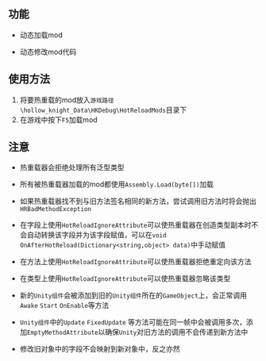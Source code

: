 

## 功能

- 动态加载mod

- 动态修改mod代码

## 使用方法

1. 将要热重载的mod放入`游戏路径\hollow_knight_Data\HKDebug\HotReloadMods`目录下
2. 在游戏中按下`F5`加载mod

## 注意

- 热重载器会拒绝处理所有泛型类型

- 所有被热重载器加载的mod都使用`Assembly.Load(byte[])`加载

- 如果热重载器找不到与旧方法签名相同的新方法，尝试调用旧方法时将会抛出`HRBadMethodException`

- 在字段上使用`HotReloadIgnoreAttribute`可以使热重载器在创造类型副本时不会自动转换该字段并为该字段赋值，可以在`void OnAfterHotReload(Dictionary<string,object> data)`中手动赋值

- 在方法上使用`HotReloadIgnoreAttribute`可以使热重载器拒绝重定向该方法

- 在类型上使用`HotReloadIgnoreAttribute`可以使热重载器忽略该类型

- 新的`Unity组件`会被添加到旧的`Unity组件`所在的`GameObject`上，会正常调用`Awake` `Start` `OnEnable`等方法

- `Unity组件`中的`Update` `FixedUpdate` 等方法可能在同一帧中会被调用多次，添加`EmptyMethodAttribute`以确保`Unity`对旧方法的调用不会传递到新方法中

- 修改旧对象中的字段不会映射到新对象中，反之亦然

  